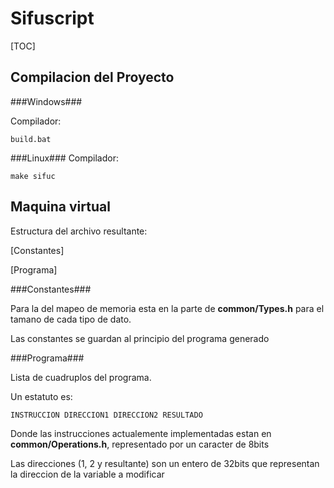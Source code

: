 Sifuscript
==========

[TOC]

Compilacion del Proyecto
----------

###Windows###

Compilador:
	
	build.bat


###Linux###
Compilador:
	
	make sifuc

Maquina virtual
---



Estructura del archivo resultante:

[Constantes]

[Programa]


###Constantes###

Para la del mapeo de memoria esta en la parte de **common/Types.h** para el tamano de cada tipo de dato.

Las constantes se guardan al principio del programa generado

###Programa###


Lista de cuadruplos del programa.

Un estatuto es:
	
	INSTRUCCION DIRECCION1 DIRECCION2 RESULTADO

Donde las instrucciones actualemente implementadas estan en **common/Operations.h**, representado por un caracter de 8bits

Las direcciones (1, 2 y resultante) son un entero de 32bits que representan la direccion de la variable a modificar